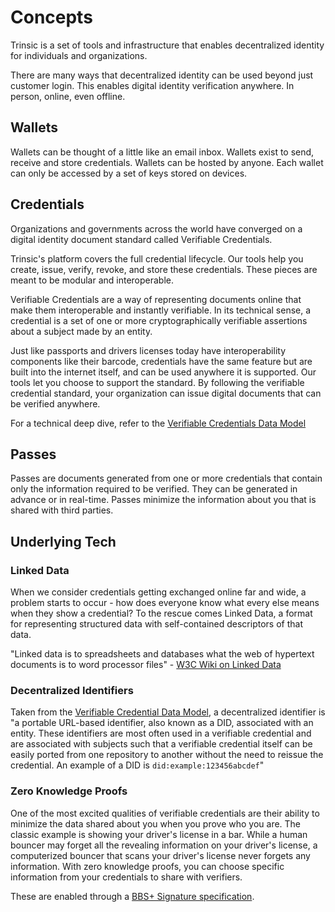 # Concepts
Trinsic is a set of tools and infrastructure that enables decentralized identity for individuals and organizations.

There are many ways that decentralized identity can be used beyond just customer login. This enables digital identity verification anywhere. In person, online, even offline.

## Wallets
Wallets can be thought of a little like an email inbox. Wallets exist to send, receive and store credentials. Wallets can be hosted by anyone. Each wallet can only be accessed by a set of keys stored on devices.

## Credentials
Organizations and governments across the world have converged on a digital identity document standard called Verifiable Credentials.

Trinsic's platform covers the full credential lifecycle. Our tools help you create, issue, verify, revoke, and store these credentials. These pieces are meant to be modular and interoperable.

Verifiable Credentials are a way of representing documents online that make them interoperable and instantly verifiable. In its technical sense, a credential is a set of one or more cryptographically verifiable assertions about a subject made by an entity.

Just like passports and drivers licenses today have interoperability components like their barcode, credentials have the same feature but are built into the internet itself, and can be used anywhere it is supported. Our tools let you choose to support the standard. By following the verifiable credential standard, your organization can issue digital documents that can be verified anywhere.

For a technical deep dive, refer to the [Verifiable Credentials Data Model](https://w3c.github.io/vc-data-model)

## Passes
Passes are documents generated from one or more credentials that contain only the information required to be verified. They can be generated in advance or in real-time. Passes minimize the information about you that is shared with third parties.

## Underlying Tech

### Linked Data
When we consider credentials getting exchanged online far and wide, a problem starts to occur - how does everyone know what every else means when they show a credential? To the rescue comes Linked Data, a format for representing structured data with self-contained descriptors of that data.

"Linked data is to spreadsheets and databases what the web of hypertext documents is to word processor files" - [W3C Wiki on Linked Data](https://www.w3.org/wiki/LinkedData)

### Decentralized Identifiers
Taken from the [Verifiable Credential Data Model](https://w3c.github.io/vc-data-model/#dfn-decentralized-identifiers), a decentralized identifier is "a portable URL-based identifier, also known as a DID, associated with an entity. These identifiers are most often used in a verifiable credential and are associated with subjects such that a verifiable credential itself can be easily ported from one repository to another without the need to reissue the credential. An example of a DID is `did:example:123456abcdef`"

### Zero Knowledge Proofs
One of the most excited qualities of verifiable credentials are their ability to minimize the data shared about you when you prove who you are. The classic example is showing your driver's license in a bar. While a human bouncer may forget all the revealing information on your driver's license, a computerized bouncer that scans your driver's license never forgets any information. With zero knowledge proofs, you can choose specific information from your credentials to share with verifiers.

These are enabled through a [BBS+ Signature specification](https://w3c-ccg.github.io/ldp-bbs2020/).

